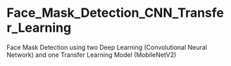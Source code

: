 # Face_Mask_Detection_CNN_Transfer_Learning
Face Mask Detection using two Deep Learning (Convolutional Neural Network) and one Transfer Learning Model (MobileNetV2) 
